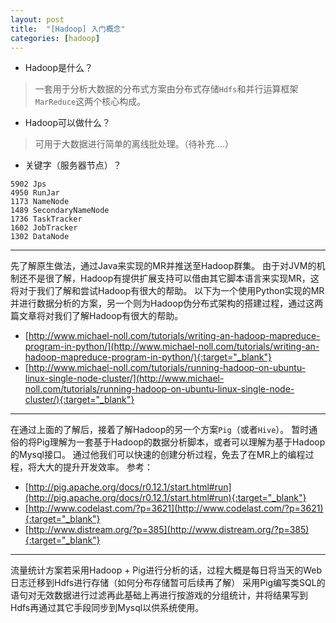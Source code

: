 ```yaml
---
layout: post
title:  "[Hadoop] 入门概念"
categories: [hadoop]
---
```


* Hadoop是什么？

> 一套用于分析大数据的分布式方案由分布式存储`Hdfs`和并行运算框架`MarReduce`这两个核心构成。

* Hadoop可以做什么？ 

> 可用于大数据进行简单的离线批处理。（待补充....）

* 关键字（服务器节点）？

```
5902 Jps
4950 RunJar
1173 NameNode
1489 SecondaryNameNode
1736 TaskTracker
1602 JobTracker
1302 DataNode
```

---------------------------

先了解原生做法，通过Java来实现的MR并推送至Hadoop群集。
由于对JVM的机制还不是很了解，Hadoop有提供扩展支持可以借由其它脚本语言来实现MR，这将对于我们了解和尝试Hadoop有很大的帮助。
以下为一个使用Python实现的MR并进行数据分析的方案，另一个则为Hadoop伪分布式架构的搭建过程，通过这两篇文章将对我们了解Hadoop有很大的帮助。

+ [http://www.michael-noll.com/tutorials/writing-an-hadoop-mapreduce-program-in-python/](http://www.michael-noll.com/tutorials/writing-an-hadoop-mapreduce-program-in-python/){:target="_blank"}
+ [http://www.michael-noll.com/tutorials/running-hadoop-on-ubuntu-linux-single-node-cluster/](http://www.michael-noll.com/tutorials/running-hadoop-on-ubuntu-linux-single-node-cluster/){:target="_blank"}

---------------------------

在通过上面的了解后，接着了解Hadoop的另一个方案`Pig`（或者`Hive`）。
暂时通俗的将Pig理解为一套基于Hadoop的数据分析脚本，或者可以理解为基于Hadoop的Mysql接口。
通过他我们可以快速的创建分析过程，免去了在MR上的编程过程，将大大的提升开发效率。
参考：

+ [http://pig.apache.org/docs/r0.12.1/start.html#run](http://pig.apache.org/docs/r0.12.1/start.html#run){:target="_blank"}
+ [http://www.codelast.com/?p=3621](http://www.codelast.com/?p=3621){:target="_blank"}
+ [http://www.distream.org/?p=385](http://www.distream.org/?p=385){:target="_blank"}

---------------------------

流量统计方案若采用Hadoop + Pig进行分析的话，过程大概是每日将当天的Web日志迁移到Hdfs进行存储（如何分布存储暂可后续再了解）
采用Pig编写类SQL的语句对无效数据进行过滤再此基础上再进行按游戏的分组统计，并将结果写到Hdfs再通过其它手段同步到Mysql以供系统使用。
